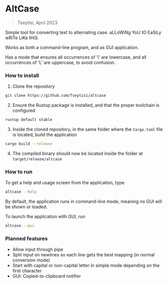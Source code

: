 # AltCase

> Tseytisi, April 2023

Simple tool for converting text to alternating case. aLLoWiNg YoU tO EaSiLy wRiTe LiKe tHiS.

Works as both a command-line program, and as GUI application.

Has a mode that ensures all occurrences of 'i' are lowercase, and all occurrences of 'L' are uppercase, to avoid confusion.

### How to install
1. Clone the repository 
```sh
git clone https://github.com/Tseytisi/altcase
```
2. Ensure the Rustup package is installed, and that the proper toolchain is configured
```sh
rustup default stable
```
3. Inside the cloned repository, in the same folder where the `Cargo.toml` file is located, build the application
```sh
cargo build --release
```
4. The compiled binary should now be located inside the folder at `target/release/altcase`

### How to run
To get a help and usage screen from the application, type
```sh 
altcase --help
```

By default, the application runs in command-line mode, meaning no GUI will be shown or loaded.

To launch the application with GUI, run
```sh 
altcase --gui
```

### Planned features
- Allow input through pipe
- Split input on newlines so each line gets the best mapping (in normal conversion mode)
- Start with capital or non-capital letter in simple mode depending on the first character
- GUI: Copied-to-clipboard notifier